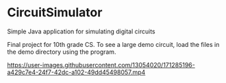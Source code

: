 # CircuitSimulator
Simple Java application for simulating digital circuits

Final project for 10th grade CS. To see a large demo circuit, load the files in the demo directory using the program.

https://user-images.githubusercontent.com/13054020/171285196-a429c7e4-24f7-42dc-a102-49dd45498057.mp4
